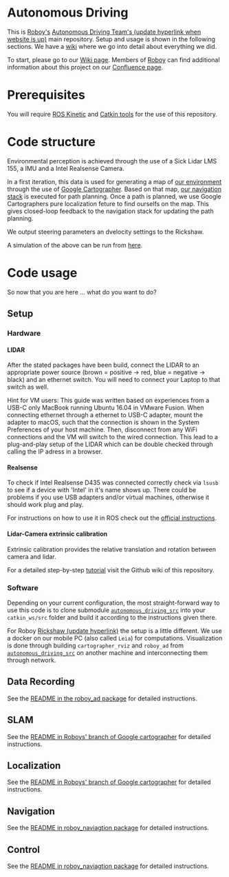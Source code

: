 # Autonomous Driving

This is [Roboy's](https://roboy.org) [Autonomous Driving Team's (update hyperlink when website is up)](https://roboy.org/team/) main repository. Setup and usage is shown in the following sections. We have a [wiki](https://github.com/Roboy/autonomous_driving/wiki) where we go into detail about everything we did.

To start, please go to our [Wiki page](https://github.com/Roboy/autonomous_driving/wiki). Members of [Roboy](https://github.com/roboy) can find additional information about this project on our [Confluence page](https://devanthro.atlassian.net/wiki/spaces/WS1819/pages/332071090/Autonomous+Driving). 

# Prerequisites
You will require [ROS Kinetic](http://wiki.ros.org/kinetic) and [Catkin tools](https://catkin-tools.readthedocs.io/en/latest/installing.html) for the use of this repository.

# Code structure
Environmental perception is achieved through the use of a Sick Lidar LMS 155, a IMU and a Intel Realsense Camera. 

In a first iteration, this data is used for generating a map of [our environment](https://www.google.com/maps/dir/Garching+-+Forschungszentrum,+Garching+bei+München/UNTERNEHMERTUM+GMBH,+Lichtenbergstraße+6,+85748+Garching+bei+München/@48.266636,11.6671388,17z/data=!4m14!4m13!1m5!1m1!1s0x479e72ece78d321f:0xf8d2874f0eb7c24c!2m2!1d11.6715693!2d48.2650433!1m5!1m1!1s0x479e728cfa649025:0xd27f72e7835847a7!2m2!1d11.6662132!2d48.2681512!3e2) through the use of [Google Cartographer](https://github.com/Roboy/cartographer_ros/tree/roboy). Based on that map, [our navigation stack](https://github.com/Roboy/autonomous_driving_src/tree/master/navigation) is executed for path planning. Once a path is planned, we use Google Cartographers pure localization feture to find ourselfs on the map. This gives closed-loop feedback to the navigation stack for updating the path planning. 

We output steering parameters an dvelocity settings to the Rickshaw. 

A simulation of the above can be run from [here](https://github.com/Roboy/autonomous_driving_src/tree/master/roboy_models). 

# Code usage
So now that you are here ... what do you want to do?

## Setup

### Hardware
#### LIDAR 
After the stated packages have been build, connect the LIDAR to an appropriate power source (brown = positive -> red, blue = negative -> black) and an ethernet switch. You will need to connect your Laptop to that switch as well. 

Hint for VM users: This guide was written based on experiences from a USB-C only MacBook running Ubuntu 16.04 in VMware Fusion. When connecting ethernet through a ethernet to USB-C adapter, mount the adapter to macOS, such that the connection is shown in the System Preferences of your host machine. Then, disconnect from any WiFi connections and the VM will switch to the wired connection. This lead to a plug-and-play setup of the LIDAR which can be double checked through calling the IP adress in a browser. 

#### Realsense
To check if Intel Realsense D435 was connected correctly check via ```lsusb``` to see if a device with 'Intel' in it's name shows up. There could be problems if you use USB adapters and/or virtual machines, otherwise it should work plug and play.

For instructions on how to use it in ROS check out the [official instructions](https://github.com/intel-ros/realsense).

#### Lidar-Camera extrinsic calibration
Extrinsic calibration provides the relative translation and rotation between camera and lidar.

For a detailed step-by-step [tutorial](https://github.com/Roboy/autonomous_driving/wiki/Calibration:-Extrinsic-calibration-between-camera-and-lidar) visit the Github wiki of this repository.

### Software
Depending on your current configuration, the most straight-forward way to use this code is to clone submodule [`autonomous_driving_src`](https://github.com/Roboy/autonomous_driving_src/tree/master) into your `catkin_ws/src` folder and build it according to the instructions given there.

For Roboy [Rickshaw (update hyperlink)](https://roboy.org) the setup is a little different. We use a docker on our mobile PC (also called `Leia`) for computations. Visualization is done through building `cartographer_rviz` and `roboy_ad` from [`autonomous_driving_src`](https://github.com/Roboy/autonomous_driving_src/tree/master) on another machine and interconnecting them through network.

## Data Recording
See the [README in the roboy_ad package](https://github.com/Roboy/autonomous_driving_src/tree/master/roboy_ad) for detailed instructions.

## SLAM
See the [README in Roboys' branch of Google cartographer](https://github.com/Roboy/cartographer_ros/tree/roboy) for detailed instructions.

## Localization
See the [README in Roboys' branch of Google cartographer](https://github.com/Roboy/cartographer_ros/tree/roboy) for detailed instructions.

## Navigation
See the [README in roboy_naviagtion package](https://github.com/Roboy/autonomous_driving_src/tree/master/roboy_navigation) for detailed instructions.

## Control
See the [README in roboy_naviagtion package](https://github.com/Roboy/autonomous_driving_src/tree/master/roboy_navigation) for detailed instructions.

